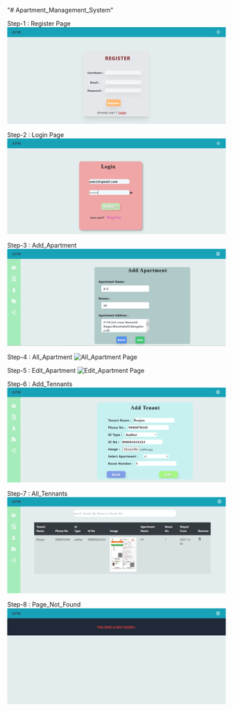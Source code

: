 "# Apartment_Management_System"

Step-1 : Register Page
![Register Page](screenShots\Register_Page.png)

Step-2 : Login Page
![Login Page](screenShots\Login_Page.png)

Step-3 : Add_Apartment
![Add_Apartment Page](screenShots\Add_Apartment.png)

Step-4 : All_Apartment
![All_Apartment Page](screenShots\All_Apartment.png)

Step-5 : Edit_Apartment
![Edit_Apartment Page](screenShots\Edit_Apartment.png)

Step-6 : Add_Tennants
![Add_Tennants Page](screenShots\Add_Tenants.png)

Step-7 : All_Tennants
![All_Tennants Page](screenShots\All_Tenants.png)

Step-8 : Page_Not_Found
![Page_Not_Found Page](screenShots\Not_Found_URL.png)
